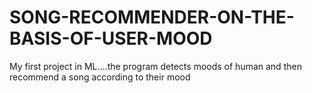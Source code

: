 # SONG-RECOMMENDER-ON-THE-BASIS-OF-USER-MOOD
My first project in ML....the program detects moods of human and then recommend a song according to their mood
